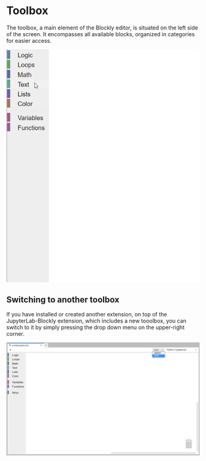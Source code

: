 # Toolbox

The toolbox, a main element of the Blockly editor, is situated on the left side of the screen. It encompasses all available blocks, organized in categories for easier access.

<p align="center">
  <img src="_static/toolboxView.gif" alt="Toolbox View"/>
</p>

## Switching to another toolbox

If you have installed or created another extension, on top of the JupyterLab-Blockly extension, which includes a new tooolbox, you can switch to it by simply pressing the drop down menu on the upper-right corner.

![Switch Toolbox](_static/toolboxSwitch.png)
